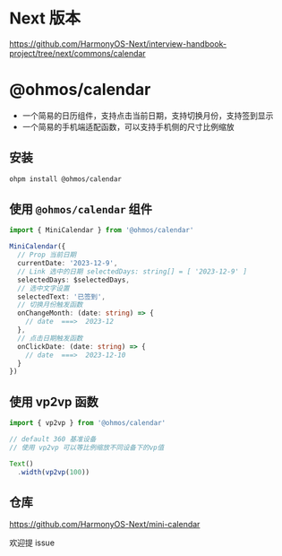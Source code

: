 # Next 版本

https://github.com/HarmonyOS-Next/interview-handbook-project/tree/next/commons/calendar

# @ohmos/calendar

- 一个简易的日历组件，支持点击当前日期，支持切换月份，支持签到显示
- 一个简易的手机端适配函数，可以支持手机侧的尺寸比例缩放

## 安装

```bash
ohpm install @ohmos/calendar
```

## 使用 `@ohmos/calendar` 组件

```typescript
import { MiniCalendar } from '@ohmos/calendar'
```

```typescript
MiniCalendar({
  // Prop 当前日期
  currentDate: '2023-12-9',
  // Link 选中的日期 selectedDays: string[] = [ '2023-12-9' ]
  selectedDays: $selectedDays,
  // 选中文字设置
  selectedText: '已签到',
  // 切换月份触发函数
  onChangeMonth: (date: string) => {
    // date  ===>  2023-12
  },
  // 点击日期触发函数
  onClickDate: (date: string) => {
    // date  ===>  2023-12-10
  }
})
```

## 使用 vp2vp 函数

```typescript
import { vp2vp } from '@ohmos/calendar'
```

```typescript
// default 360 基准设备
// 使用 vp2vp 可以等比例缩放不同设备下的vp值

Text()
  .width(vp2vp(100))
```

## 仓库

https://github.com/HarmonyOS-Next/mini-calendar

欢迎提 issue 
